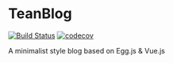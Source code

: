 # TeanBlog
[![Build Status](https://travis-ci.org/TeanLee/TeanBlog.svg?branch=master)](https://travis-ci.org/TeanLee/TeanBlog)
[![codecov](https://codecov.io/gh/TeanLee/TeanBlog/branch/master/graph/badge.svg)](https://codecov.io/gh/TeanLee/TeanBlog)

A minimalist style blog based on Egg.js & Vue.js
